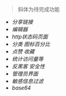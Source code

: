 >斜体为待完成功能

* *分享链接*
* *编辑器*
* *http状态码页面*
* *分类  图标百分比*
* *点赞 收藏*
* *统计访问量等*
* *反黑客 安全性*
* *管理员界面*
* *敏感信息过滤*
* *base64*